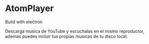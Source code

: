 # AtomPlayer
Build with electron

Descarga musica de YouTube y escuchalas en el mismo reproductor, ademas puedes incluir tus propias musicas de tu disco local.
